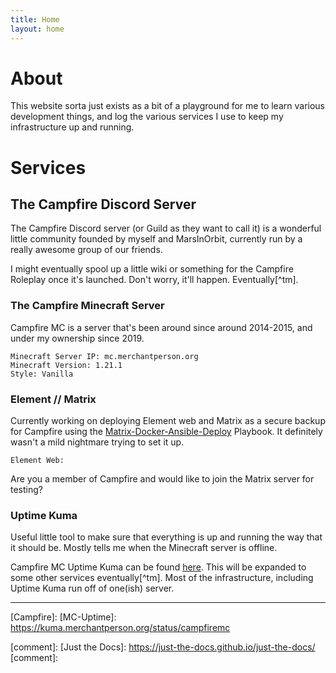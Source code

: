 ```yaml
---
title: Home
layout: home
---
```

# About

This website sorta just exists as a bit of a playground for me to learn various development things, and log the various services I use to keep my infrastructure up and running. 

# Services
## The Campfire Discord Server
The Campfire Discord server (or Guild as they want to call it) is a wonderful little community founded by myself and MarsInOrbit, currently run by a really awesome group of our friends. 

I might eventually spool up a little wiki or something for the Campfire Roleplay once it's launched. Don't worry, it'll happen. Eventually[^tm].

### The Campfire Minecraft Server
Campfire MC is a server that's been around since around 2014-2015, and under my ownership since 2019.

    Minecraft Server IP: mc.merchantperson.org
    Minecraft Version: 1.21.1
    Style: Vanilla

### Element // Matrix
Currently working on deploying Element web and Matrix as a secure backup for Campfire using the [Matrix-Docker-Ansible-Deploy] Playbook. It definitely wasn't a mild nightmare trying to set it up.

    Element Web:

Are you a member of Campfire and would like to join the Matrix server for testing?

### Uptime Kuma
Useful little tool to make sure that everything is up and running the way that it should be. Mostly tells me when the Minecraft server is offline. 

Campfire MC Uptime Kuma can be found [here]([MC-Uptime]). This will be expanded to some other services eventually[^tm]. Most of the infrastructure, including Uptime Kuma run off of one(ish) server.

----

[^1]: [It can take up to 10 minutes for changes to your site to publish after you push the changes to GitHub](https://docs.github.com/en/pages/setting-up-a-github-pages-site-with-jekyll/creating-a-github-pages-site-with-jekyll#creating-your-site).

[Matrix-Docker-Ansible-Deploy]: https://github.com/spantaleev/matrix-docker-ansible-deploy/tree/master
[Campfire]: 
[MC-Uptime]: https://kuma.merchantperson.org/status/campfiremc

[comment]: [Just the Docs]: https://just-the-docs.github.io/just-the-docs/
[comment]: 

